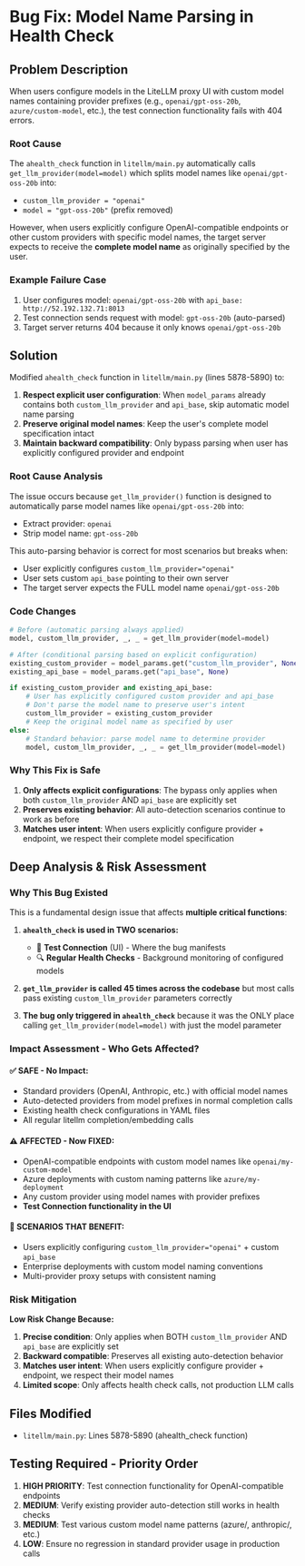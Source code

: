 # Bug Fix: Model Name Parsing in Health Check

## Problem Description

When users configure models in the LiteLLM proxy UI with custom model names containing provider prefixes (e.g., `openai/gpt-oss-20b`, `azure/custom-model`, etc.), the test connection functionality fails with 404 errors.

### Root Cause
The `ahealth_check` function in `litellm/main.py` automatically calls `get_llm_provider(model=model)` which splits model names like `openai/gpt-oss-20b` into:
- `custom_llm_provider = "openai"`  
- `model = "gpt-oss-20b"` (prefix removed)

However, when users explicitly configure OpenAI-compatible endpoints or other custom providers with specific model names, the target server expects to receive the **complete model name** as originally specified by the user.

### Example Failure Case
1. User configures model: `openai/gpt-oss-20b` with `api_base: http://52.192.132.71:8013`
2. Test connection sends request with model: `gpt-oss-20b` (auto-parsed)
3. Target server returns 404 because it only knows `openai/gpt-oss-20b`

## Solution

Modified `ahealth_check` function in `litellm/main.py` (lines 5878-5890) to:

1. **Respect explicit user configuration**: When `model_params` already contains both `custom_llm_provider` and `api_base`, skip automatic model name parsing
2. **Preserve original model names**: Keep the user's complete model specification intact  
3. **Maintain backward compatibility**: Only bypass parsing when user has explicitly configured provider and endpoint

### Root Cause Analysis

The issue occurs because `get_llm_provider()` function is designed to automatically parse model names like `openai/gpt-oss-20b` into:
- Extract provider: `openai`
- Strip model name: `gpt-oss-20b` 

This auto-parsing behavior is correct for most scenarios but breaks when:
- User explicitly configures `custom_llm_provider="openai"` 
- User sets custom `api_base` pointing to their own server
- The target server expects the FULL model name `openai/gpt-oss-20b`

### Code Changes

```python
# Before (automatic parsing always applied)
model, custom_llm_provider, _, _ = get_llm_provider(model=model)

# After (conditional parsing based on explicit configuration)
existing_custom_provider = model_params.get("custom_llm_provider", None)
existing_api_base = model_params.get("api_base", None)

if existing_custom_provider and existing_api_base:
    # User has explicitly configured custom provider and api_base
    # Don't parse the model name to preserve user's intent
    custom_llm_provider = existing_custom_provider
    # Keep the original model name as specified by user
else:
    # Standard behavior: parse model name to determine provider
    model, custom_llm_provider, _, _ = get_llm_provider(model=model)
```

### Why This Fix is Safe

1. **Only affects explicit configurations**: The bypass only applies when both `custom_llm_provider` AND `api_base` are explicitly set
2. **Preserves existing behavior**: All auto-detection scenarios continue to work as before
3. **Matches user intent**: When users explicitly configure provider + endpoint, we respect their complete model specification

## Deep Analysis & Risk Assessment

### Why This Bug Existed

This is a fundamental design issue that affects **multiple critical functions**:

1. **`ahealth_check` is used in TWO scenarios:**
   - 🔧 **Test Connection** (UI) - Where the bug manifests
   - 🔍 **Regular Health Checks** - Background monitoring of configured models

2. **`get_llm_provider` is called 45 times across the codebase** but most calls pass existing `custom_llm_provider` parameters correctly

3. **The bug only triggered in `ahealth_check`** because it was the ONLY place calling `get_llm_provider(model=model)` with just the model parameter

### Impact Assessment - Who Gets Affected?

#### ✅ **SAFE - No Impact:** 
- Standard providers (OpenAI, Anthropic, etc.) with official model names
- Auto-detected providers from model prefixes in normal completion calls
- Existing health check configurations in YAML files
- All regular litellm completion/embedding calls

#### ⚠️ **AFFECTED - Now FIXED:**
- OpenAI-compatible endpoints with custom model names like `openai/my-custom-model`
- Azure deployments with custom naming patterns like `azure/my-deployment` 
- Any custom provider using model names with provider prefixes
- **Test Connection functionality in the UI**

#### 🎯 **SCENARIOS THAT BENEFIT:**
- Users explicitly configuring `custom_llm_provider="openai"` + custom `api_base`
- Enterprise deployments with custom model naming conventions
- Multi-provider proxy setups with consistent naming

### Risk Mitigation

**Low Risk Change Because:**
1. **Precise condition**: Only applies when BOTH `custom_llm_provider` AND `api_base` are explicitly set
2. **Backward compatible**: Preserves all existing auto-detection behavior  
3. **Matches user intent**: When users explicitly configure provider + endpoint, we respect their model names
4. **Limited scope**: Only affects health check calls, not production LLM calls

## Files Modified

- `litellm/main.py`: Lines 5878-5890 (ahealth_check function)

## Testing Required - Priority Order

1. **HIGH PRIORITY**: Test connection functionality for OpenAI-compatible endpoints
2. **MEDIUM**: Verify existing provider auto-detection still works in health checks
3. **MEDIUM**: Test various custom model name patterns (azure/, anthropic/, etc.)
4. **LOW**: Ensure no regression in standard provider usage in production calls